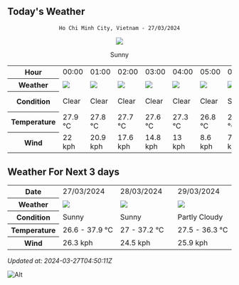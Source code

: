 ## Today's Weather
<div align="center">

`Ho Chi Minh City, Vietnam - 27/03/2024`

<img src="https://cdn.weatherapi.com/weather/64x64/day/113.png"/>

Sunny

</div>


<table>
    <tr>
        <th>Hour</th>
          <td>00:00</div>   <td>01:00</div>   <td>02:00</div>   <td>03:00</div>   <td>04:00</div>   <td>05:00</div>   <td>06:00</div>   <td>07:00</div>   <td>08:00</div>   <td>09:00</div>   <td>10:00</div>   <td>$${\color{red}11:00}$$</td>   <td>12:00</div>   <td>13:00</div>   <td>14:00</div>   <td>15:00</div>   <td>16:00</div>   <td>17:00</div>   <td>18:00</div>   <td>19:00</div>   <td>20:00</div>   <td>21:00</div>   <td>22:00</div>   <td>23:00</div> 
    </tr>
    <tr>
        <th>Weather</th>
        <td><img src="https://cdn.weatherapi.com/weather/64x64/night/113.png"></img></td><td><img src="https://cdn.weatherapi.com/weather/64x64/night/113.png"></img></td><td><img src="https://cdn.weatherapi.com/weather/64x64/night/113.png"></img></td><td><img src="https://cdn.weatherapi.com/weather/64x64/night/113.png"></img></td><td><img src="https://cdn.weatherapi.com/weather/64x64/night/113.png"></img></td><td><img src="https://cdn.weatherapi.com/weather/64x64/night/113.png"></img></td><td><img src="https://cdn.weatherapi.com/weather/64x64/day/113.png"></img></td><td><img src="https://cdn.weatherapi.com/weather/64x64/day/113.png"></img></td><td><img src="https://cdn.weatherapi.com/weather/64x64/day/113.png"></img></td><td><img src="https://cdn.weatherapi.com/weather/64x64/day/113.png"></img></td><td><img src="https://cdn.weatherapi.com/weather/64x64/day/113.png"></img></td><td><img src="https://cdn.weatherapi.com/weather/64x64/day/116.png"></img></td><td><img src="https://cdn.weatherapi.com/weather/64x64/day/116.png"></img></td><td><img src="https://cdn.weatherapi.com/weather/64x64/day/113.png"></img></td><td><img src="https://cdn.weatherapi.com/weather/64x64/day/113.png"></img></td><td><img src="https://cdn.weatherapi.com/weather/64x64/day/113.png"></img></td><td><img src="https://cdn.weatherapi.com/weather/64x64/day/113.png"></img></td><td><img src="https://cdn.weatherapi.com/weather/64x64/day/113.png"></img></td><td><img src="https://cdn.weatherapi.com/weather/64x64/day/113.png"></img></td><td><img src="https://cdn.weatherapi.com/weather/64x64/night/113.png"></img></td><td><img src="https://cdn.weatherapi.com/weather/64x64/night/113.png"></img></td><td><img src="https://cdn.weatherapi.com/weather/64x64/night/113.png"></img></td><td><img src="https://cdn.weatherapi.com/weather/64x64/night/116.png"></img></td><td><img src="https://cdn.weatherapi.com/weather/64x64/night/116.png"></img></td>
    </tr>
    <tr>
        <th>Condition</th>
        <td width="200px">Clear </td><td width="200px">Clear </td><td width="200px">Clear </td><td width="200px">Clear </td><td width="200px">Clear </td><td width="200px">Clear </td><td width="200px">Sunny</td><td width="200px">Sunny</td><td width="200px">Sunny</td><td width="200px">Sunny</td><td width="200px">Sunny</td><td width="200px">Partly cloudy</td><td width="200px">Partly Cloudy </td><td width="200px">Sunny</td><td width="200px">Sunny</td><td width="200px">Sunny</td><td width="200px">Sunny</td><td width="200px">Sunny</td><td width="200px">Sunny</td><td width="200px">Clear </td><td width="200px">Clear </td><td width="200px">Clear </td><td width="200px">Partly Cloudy </td><td width="200px">Partly Cloudy </td>
    </tr>
    <tr>
        <th>Temperature</th>
        <td>27.9 °C</td><td>27.8 °C</td><td>27.7 °C</td><td>27.6 °C</td><td>27.3 °C</td><td>26.8 °C</td><td>26.5 °C</td><td>27.7 °C</td><td>29.7 °C</td><td>31.9 °C</td><td>34 °C</td><td>36 °C</td><td>37.3 °C</td><td>39 °C</td><td>38.2 °C</td><td>36.9 °C</td><td>35.7 °C</td><td>33.4 °C</td><td>31 °C</td><td>29.3 °C</td><td>28.7 °C</td><td>28.4 °C</td><td>28.4 °C</td><td>28.3 °C</td>
    </tr>
    <tr>
        <th>Wind</th>
        <td>22 kph</td><td>20.9 kph</td><td>17.6 kph</td><td>14.8 kph</td><td>13 kph</td><td>8.6 kph</td><td>7.6 kph</td><td>10.1 kph</td><td>11.9 kph</td><td>11.9 kph</td><td>11.5 kph</td><td>3.6 kph</td><td>7.9 kph</td><td>4 kph</td><td>14 kph</td><td>24.1 kph</td><td>27.7 kph</td><td>27.7 kph</td><td>25.6 kph</td><td>24.1 kph</td><td>23 kph</td><td>22.3 kph</td><td>20.9 kph</td><td>19.8 kph</td>
    </tr>
</table>


## Weather For Next 3 days


<table>
    <tr>
        <th>Date</th>
        <td>27/03/2024</td><td>28/03/2024</td><td>29/03/2024</td>
    </tr>
    <tr>
        <th>Weather</th>
        <td><img src="https://cdn.weatherapi.com/weather/64x64/day/113.png"></img></td><td><img src="https://cdn.weatherapi.com/weather/64x64/day/113.png"></img></td><td><img src="https://cdn.weatherapi.com/weather/64x64/day/116.png"></img></td>
    </tr>
    <tr>
        <th>Condition</th>
        <td width="200px">Sunny</td><td width="200px">Sunny</td><td width="200px">Partly Cloudy </td>
    </tr>
    <tr>
        <th>Temperature</th>
        <td>26.6 -  37.9 °C</td><td>27 -  37.2 °C</td><td>27.5 -  36.3 °C</td>
    </tr>
    <tr>
        <th>Wind</th>
        <td>26.3 kph</td><td>24.5 kph</td><td>25.9 kph</td>
    </tr>
</table>


*Updated at: 2024-03-27T04:50:11Z*

![Alt](https://repobeats.axiom.co/api/embed/7d451ae2cdef1648d2e14e5cc714356b2ebae209.svg "Repobeats analytics image")
